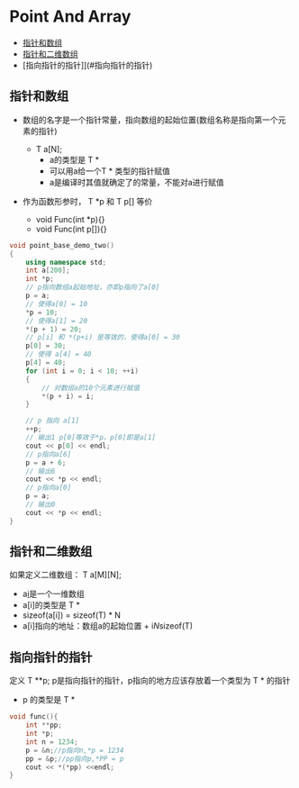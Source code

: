 # Point And Array

+ [指针和数组](#指针和数组)
+ [指针和二维数组](#指针和二维数组)
+ [指向指针的指针]](#指向指针的指针)

## 指针和数组
+ 数组的名字是一个指针常量，指向数组的起始位置(数组名称是指向第一个元素的指针)
    + T a[N]; 
        + a的类型是 T *
        + 可以用a给一个T * 类型的指针赋值
        + a是编译时其值就确定了的常量，不能对a进行赋值

+ 作为函数形参时， T *p 和 T p[] 等价
    + void Func(int *p){}
    + void Func(int p[]){}


~~~ c++
void point_base_demo_two()
{
    using namespace std;
    int a[200];
    int *p;
    // p指向数组a起始地址，亦即p指向了a[0]
    p = a;
    // 使得a[0] = 10
    *p = 10;
    // 使得a[1] = 20
    *(p + 1) = 20;
    // p[i] 和 *(p+i) 是等效的，使得a[0] = 30
    p[0] = 30;
    // 使得 a[4] = 40
    p[4] = 40;
    for (int i = 0; i < 10; ++i)
    {
        // 对数组a的10个元素进行赋值
        *(p + i) = i;
    }

    // p 指向 a[1]
    ++p;
    // 输出1 p[0]等效于*p，p[0]即是a[1]
    cout << p[0] << endl;
    // p指向a[6]
    p = a + 6;
    // 输出6
    cout << *p << endl;
    // p指向a[0]
    p = a;
    // 输出0
    cout << *p << endl;
}
~~~

## 指针和二维数组

如果定义二维数组：
    T a[M][N];

+ a[i](i是整数)是一个一维数组
+ a[i]的类型是 T *
+ sizeof(a[i]) = sizeof(T) * N
+ a[i]指向的地址：数组a的起始位置 + i*N*sizeof(T)

## 指向指针的指针
定义
T **p;
p是指向指针的指针，p指向的地方应该存放着一个类型为 T * 的指针
* p 的类型是 T *

~~~ c++
void func(){
    int **pp;
    int *p;
    int n = 1234;
    p = &n;//p指向n,*p = 1234
    pp = &p;//pp指向p,*PP = p
    cout << *(*pp) <<endl;
}
~~~